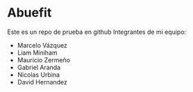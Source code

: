 # Abuefit
Este es un repo de prueba en github
Integrantes de mi equipo:
- Marcelo Vázquez
- Liam Miniham
- Mauricio Zermeño
- Gabriel Aranda
- Nicolas Urbina
- David Hernandez
